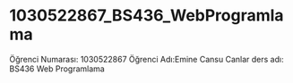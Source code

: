 # 1030522867_BS436_WebProgramlama 
Öğrenci Numarası: 1030522867
Öğrenci Adı:Emine Cansu Canlar
ders adı: BS436 Web Programlama

